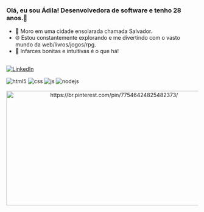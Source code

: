 ### Olá, eu sou Ádila! Desenvolvedora de software e tenho 28 anos.👋

- 🌆 Moro em uma cidade ensolarada chamada Salvador. 
- 🌐 Estou constantemente explorando e me divertindo com o vasto mundo da web/livros/jogos/rpg.
- 🎨 Infarces bonitas e intuitivas é o que há!

##
[![LinkedIn](https://img.shields.io/badge/LinkedIn-0077B5?style=for-the-badge&logo=linkedin&logoColor=white)](https://www.linkedin.com/in/adilamarcelefreitas/)
<div style="display: inline_block">
  <img align="center" alt="html5" src="https://img.shields.io/badge/HTML5-E34F26?style=for-the-badge&logo=html5&logoColor=white" />
  <img align="center" alt="css" src="https://img.shields.io/badge/CSS3-1572B6?style=for-the-badge&logo=css3&logoColor=white" />
  <img align="center" alt="js" src="https://img.shields.io/badge/JavaScript-F7DF1E?style=for-the-badge&logo=javascript&logoColor=black" />
  <img align="center" alt="nodejs" src="https://img.shields.io/badge/Node.js-43853D?style=for-the-badge&logo=node.js&logoColor=white" />
</div><br/>

<div align="center"
<a href="https://br.pinterest.com/pin/77546424825482373/"><img src="https://i.pinimg.com/originals/a9/24/3d/a9243d82d3ad7878192211221b25a18c.gif" width="550" height="300" alt="https://br.pinterest.com/pin/77546424825482373/"/></a></div>

  <!---
adilamarcelefreitas/adilamarcelefreitas is a ✨ special ✨ repository because its `README.md` (this file) appears on your GitHub profile.
You can click the Preview link to take a look at your changes.
--->
